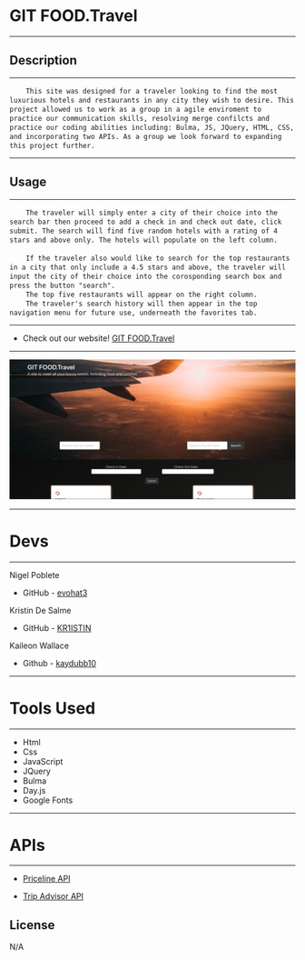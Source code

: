 # GIT FOOD.Travel
---------
## Description
-------
        This site was designed for a traveler looking to find the most luxurious hotels and restaurants in any city they wish to desire. This project allowed us to work as a group in a agile enviroment to practice our communication skills, resolving merge confilcts and practice our coding abilities including: Bulma, JS, JQuery, HTML, CSS, and incorporating two APIs. As a group we look forward to expanding this project further. 

-----------
## Usage
-----------
        The traveler will simply enter a city of their choice into the search bar then proceed to add a check in and check out date, click submit. The search will find five random hotels with a rating of 4 stars and above only. The hotels will populate on the left column.

        If the traveler also would like to search for the top restaurants in a city that only include a 4.5 stars and above, the traveler will input the city of their choice into the corosponding search box and press the button "search".
        The top five restaurants will appear on the right column.
        The traveler's search history will then appear in the top navigation menu for future use, underneath the favorites tab.
  ------
- Check out our website! 
[GIT FOOD.Travel](https://kr1istin.github.io/GIT-FOOD.Travel/)

------------
![alt text](/Assets/imgs/travel.png)

---------------
# Devs
-----------------
Nigel Poblete
- GitHub - [evohat3](https://github.com/evohat3)

Kristin De Salme 
- GitHub - [KR1ISTIN](https://github.com/KR1ISTIN)

Kaileon Wallace 
- Github - [kaydubb10](https://github.com/kaydubb10)


-----------------

# Tools Used
--------------
- Html
- Css
- JavaScript
- JQuery
- Bulma
- Day.js
- Google Fonts
------------
# APIs
----------------
- [Priceline API](https://rapidapi.com/tipsters/api/priceline-com-provider/)

- [Trip Advisor API](https://rapidapi.com/apidojo/api/travel-advisor/)

## License
N/A


